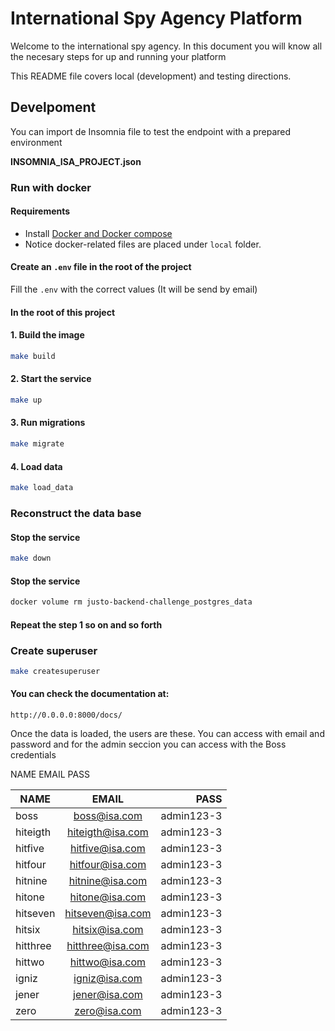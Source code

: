 # International Spy Agency Platform
Welcome to the international spy agency.
In this document you will know all the necesary steps for up and running your platform

This README file covers local (development) and testing directions.

## Develpoment

You can import de Insomnia file to test the endpoint with a prepared environment

**INSOMNIA_ISA_PROJECT.json**

### Run with docker

#### Requirements

- Install [Docker and Docker compose](https://docs.docker.com/compose/install/)
- Notice docker-related files are placed under `local` folder.

#### Create an `.env` file in the root of the project

Fill the `.env` with the correct values (It will be send by email)

#### In the root of this project

#### 1. Build the image

```bash
make build
```

#### 2. Start the service

```bash
make up
```

#### 3. Run migrations

```bash
make migrate
```

#### 4. Load data

```bash
make load_data
```

### Reconstruct the data base

#### Stop the service

```bash
make down
```

#### Stop the service

```bash
docker volume rm justo-backend-challenge_postgres_data
```

#### Repeat the step 1 so on and so forth

### Create superuser

```bash
make createsuperuser
```

#### You can check the documentation at:
```
http://0.0.0.0:8000/docs/
```

Once the data is loaded, the users are these. 
You can access with email and password and for the admin seccion
you can access with the Boss credentials

NAME	EMAIL	PASS


| NAME   |      EMAIL      |  PASS |
|----------|:-------------:|------:|
|boss|	boss@isa.com| admin123-3	
hiteigth|hiteigth@isa.com|admin123-3
hitfive|hitfive@isa.com|admin123-3
hitfour|hitfour@isa.com|admin123-3
hitnine|hitnine@isa.com|admin123-3
hitone|hitone@isa.com|admin123-3
hitseven|hitseven@isa.com|admin123-3
hitsix|hitsix@isa.com|admin123-3
hitthree|hitthree@isa.com|admin123-3
hittwo|hittwo@isa.com|admin123-3
igniz|igniz@isa.com|admin123-3
jener|jener@isa.com|admin123-3
zero|zero@isa.com|admin123-3